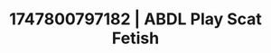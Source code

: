 ---
categories:
- Lip biting
- Erotic oil massage
- Digital dominatrix
- Real couple content
- Artistic nudes
image: /assets/images/1747800797182.jpg
layout: post
seo:
  description: Featured content with artistic Scat Fetish, ABDL Play. HD images available.
  keywords: Scat Fetish, ABDL Play
  og_image: /assets/images/1747800797182.jpg
  schema_type: VisualArtwork
tags:
- ABDL Play
- '#1747800797182'
- Scat Fetish
title: 1747800797182 | ABDL Play Scat Fetish
---